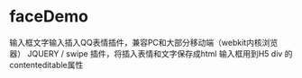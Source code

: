 # faceDemo
输入框文字输入插入QQ表情插件，兼容PC和大部分移动端（webkit内核浏览器）
JQUERY / swipe 插件，将插入表情和文字保存成html
输入框用到H5 div 的contenteditable属性
